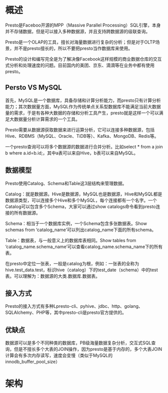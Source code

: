 # 概述

Presto是Faceboo开源的MPP（Massive Parallel Processing）SQL引擎，本身并不存储数据，但是可以接入多种数据源，并且支持跨数据源的级联查询。

Presto是一个OLAP的工具，擅长对海量数据进行复杂的分析；但是对于OLTP场景，并不是presto擅长的，所以不要把presto当作数据库来使用。

Presto的设计和编写完全是为了解决像Facebook这样规模的商业数据仓库的交互式分析和处理速度的问题。目前国内的美团、京东、滴滴等在业务中都有使用presto。

 

## Persto VS MySQL

首先，MySQL是一个数据库，具备存储和计算分析能力，而presto只有计算分析能力；其次数据量方面，MySQL作为传统单点关系型数据库不能满足当前大数据量的需求，于是有各种大数据的存储和分析工具产生，presto就是这样一个可以满足大数据量分析计算需求的一个工具。

Presto需要从数据源获取数据来进行运算分析，它可以连接多种数据源，包括Hive、RDBMS（MySQL、Oracle、TiDB等）、Kafka、MongoDB、Redis等。

一个presto查询可以将多个数据源的数据进行合并分析。比如select * from a join b where a.id=b.id;，其中a表可以来自Hive，b表可以来自MySQL。

## 数据模型

Presto使用Catalog、Schema和Table这3层结构来管理数据。

Catalog：就是数据源。Hive是数据源，MySQL也是数据源，Hive和MySQL都是数据源类型，可以连接多个Hive和多个MySQL，每个连接都有一个名字。一个Catalog可以包含多个Schema，大家可以通过show catalogs命令看到presto连接的所有数据源。

Schema：相当于一个数据库实例，一个Schema包含多张数据表。Show schemas from ‘catalog_name’可以列出catalog_name下面的所有schema。

Table：数据表，与一般意义上的数据库表相同。Show tables from ‘catalog_name.schema_name’可以查看catalog_name.schema_name下的所有表。

在presto中定位一张表，一般是catalog为根，例如：一张表的全称为hive.test_data.test，标识hive（catalog）下的test_date（schema）中的test表。可以理解为：数据源的大类.数据库.数据表。

 

## 接入方式

Presto的接入方式有多种Lpresto-cli、pyhive、jdbc、http、golang、SQLAlchemy、PHP等，其中presto-cli是presto官方提供的。

 

## 优缺点

数据源可以是多个不同种类的数据库，PB级海量数据复杂分析，交互式SQL查询，但是不擅长多个大表的JOIN操作，因为presto是基于内存的，多个大表JOIN计算会有多次内存读写，速度会变慢（类似于MySQL的innodb_buffer_pool_size）

# 架构